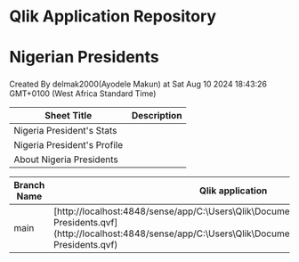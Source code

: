 # Qlik Application Repository 
# Nigerian Presidents
### 
Created By delmak2000(Ayodele Makun) at Sat Aug 10 2024 18:43:26 GMT+0100 (West Africa Standard Time)




Sheet Title | Description
------------ | -------------
Nigeria President's Stats|
Nigeria President's Profile|
About Nigeria Presidents|



Branch Name|Qlik application
---|---
main|[http://localhost:4848/sense/app/C:\Users\Qlik\Documents\Qlik\Sense\Apps\Nigerian Presidents.qvf](http://localhost:4848/sense/app/C:\Users\Qlik\Documents\Qlik\Sense\Apps\Nigerian Presidents.qvf)
